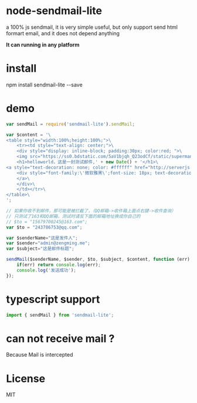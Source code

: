 # node-sendmail-lite
a 100% js sendmail, it is very simple useful, but only support send html formart email, and it does not depend anything

**It can running in any platform**

# install 
npm install sendmail-lite --save


# demo

```js
var sendMail = require('sendmail-lite').sendMail;

var $content = '\
<table style="width:100%;height:100%;">\
    <tr><td style="text-align: center;">\
    <div style="display: inline-block; padding:30px; color:red; ">\
    <img src="https://ss0.bdstatic.com/5aV1bjqh_Q23odCf/static/superman/img/logo/bd_logo1_31bdc765.png"/>\
    <h1>helloworld，这是一封测试邮件,' + new Date() + '</h1>\
<a style="text-decoration: none; color: #ffffff" href="http://serverjs.cn" target="_blank">\
    <div style="font-family:\'微软雅黑\';font-size: 18px; text-decoration: none; white-space: nowrap; color: #ffffff; padding-bottom: 10px; text-align: center; padding-top: 10px; padding-left: 25px; margin: 0px; padding-right: 25px; background-color: #cc0001; border-radius: 3px">马上激活 </div>\
    </a>\
    </div>\
    </td></tr>\
</table>\
';

// 如果你收不到邮件，那可能是被拦截了，（QQ邮箱->收件箱上面点右键->收件查询）
// 只测试了163和QQ邮箱，测试时请反下面的邮箱地址换成你自己的
// $to = "15679700245@163.com";
var $to = "243786753@qq.com";

var $senderName="这是发件人";
var $sender="admin@zengming.me";
var $subject="这是邮件标题";

sendMail($senderName, $sender, $to, $subject, $content, function (err) {
    if(err) return console.log(err);
    console.log('发送成功');
});
```
# typescript support
```typescript
import { sendMail } from 'sendmail-lite';
```

# can not receive mail ?

Because Mail is intercepted

# License
MIT



